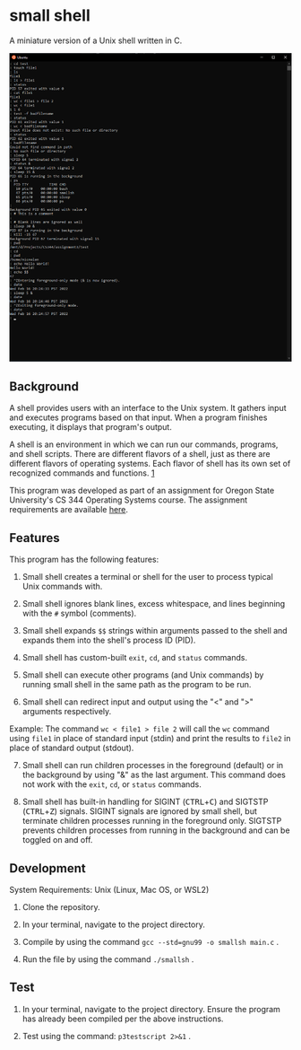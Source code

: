 # small shell

A miniature version of a Unix shell written in C.

![Preview of small shell](/preview.png?raw=true)

## Background

A shell provides users with an interface to the Unix system. It gathers input and executes programs based on that input. When a program finishes executing, it displays that program's output.

A shell is an environment in which we can run our commands, programs, and shell scripts. There are different flavors of a shell, just as there are different flavors of operating systems. Each flavor of shell has its own set of recognized commands and functions. [1](https://www.tutorialspoint.com/unix/unix-what-is-shell.htm)

This program was developed as part of an assignment for Oregon State University's CS 344 Operating Systems course. The assignment requirements are available [here](/requirements.md).

## Features

This program has the following features:

1. Small shell creates a terminal or shell for the user to process typical Unix commands with.

2. Small shell ignores blank lines, excess whitespace, and lines beginning with the `#` symbol (comments).

3. Small shell expands `$$` strings within arguments passed to the shell and expands them into the shell's process ID (PID).

4. Small shell has custom-built `exit`, `cd`, and `status` commands.

5. Small shell can execute other programs (and Unix commands) by running small shell in the same path as the program to be run.

6. Small shell can redirect input and output using the "<" and ">" arguments respectively.

Example: The command `wc < file1 > file 2` will call the `wc` command using `file1` in place of standard input (stdin) and print the results to `file2` in place of standard output (stdout).

7. Small shell can run children processes in the foreground (default) or in the background by using "&" as the last argument. This command does not work with the `exit`, `cd`, or `status` commands.

8. Small shell has built-in handling for SIGINT (<kbd>CTRL</kbd>+<kbd>C</kbd>) and SIGTSTP (<kbd>CTRL</kbd>+<kbd>Z</kbd>) signals. SIGINT signals are ignored by small shell, but terminate children processes running in the foreground only. SIGTSTP prevents children processes from running in the background and can be toggled on and off.

## Development

System Requirements: Unix (Linux, Mac OS, or WSL2)

1. Clone the repository.

2. In your terminal, navigate to the project directory.

3. Compile by using the command `gcc --std=gnu99 -o smallsh main.c` .

4. Run the file by using the command `./smallsh` .

## Test

1. In your terminal, navigate to the project directory. Ensure the program has already been compiled per the above instructions.

2. Test using the command: `p3testscript 2>&1` .
